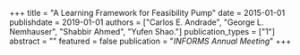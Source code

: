 +++
title = "A Learning Framework for Feasibility Pump"
date = 2015-01-01
publishdate = 2019-01-01
authors = ["Carlos E. Andrade", "George L. Nemhauser", "Shabbir Ahmed", "Yufen Shao."]
publication_types = ["1"]
abstract = ""
featured = false
publication = "*INFORMS Annual Meeting*"
+++

